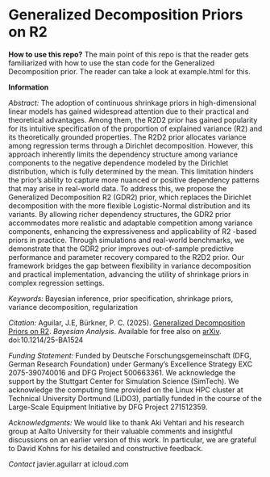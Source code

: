 # Generalized Decomposition Priors on R2

__How to use this repo?__
The main point of this repo is that the reader gets familiarized with how to use the stan code for the Generalized Decomposition prior. The reader can take a look at example.html for this.

__Information__

_Abstract:_ The adoption of continuous shrinkage priors in high-dimensional linear models has gained widespread attention due to their practical and theoretical advantages. Among them, the R2D2 prior has gained popularity for its intuitive specification of the proportion of explained variance (R2) and its theoretically grounded properties. The R2D2 prior allocates variance among regression terms through a Dirichlet decomposition. However, this approach inherently limits the dependency structure among variance components to the negative dependence modeled by the Dirichlet distribution, which is fully determined by the mean. This limitation hinders the prior’s ability to capture more nuanced or positive dependency patterns that may arise in real-world data.
To address this, we propose the Generalized Decomposition R2 (GDR2) prior, which replaces the Dirichlet decomposition with the more flexible Logistic-Normal distribution and its variants. By allowing richer dependency structures, the GDR2 prior accommodates more realistic and adaptable competition among variance components, enhancing the expressiveness and applicability of R2
-based priors in practice. Through simulations and real-world benchmarks, we demonstrate that the GDR2 prior improves out-of-sample predictive performance and parameter recovery compared to the R2D2 prior. Our framework bridges the gap between flexibility in variance decomposition and practical implementation, advancing the utility of shrinkage priors in complex regression settings.

_Keywords:_ Bayesian inference, prior specification, shrinkage priors, variance decomposition, regularization

_Citation:_  Aguilar, J.E, Bürkner, P. C. (2025).  [Generalized Decomposition Priors on R2](https://projecteuclid.org/journals/bayesian-analysis/advance-publication/Generalized-Decomposition-Priors-on-R2/10.1214/25-BA1524.full). *Bayesian Analysis*. Available for free also on [arXiv](https://arxiv.org/abs/2401.10180). doi:10.1214/25-BA1524

_Funding Statement:_
Funded by Deutsche Forschungsgemeinschaft (DFG, German Research Foundation) under Germany’s Excellence Strategy EXC 2075-390740016 and DFG Project 500663361. We acknowledge the support by the Stuttgart Center for Simulation Science (SimTech). We acknowledge the computing time provided on the Linux HPC cluster at Technical University Dortmund (LiDO3), partially funded in the course of the Large-Scale Equipment Initiative by DFG Project 271512359.

_Acknowledgments:_ We would like to thank Aki Vehtari and his research group at Aalto University for their valuable comments and insightful discussions on an earlier version of this work. In particular, we are grateful to David Kohns for his detailed and constructive feedback.

_Contact_ javier.aguilarr at icloud.com

